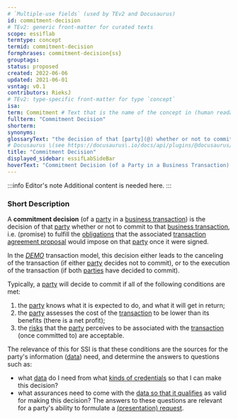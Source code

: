 ```yaml
---
# `Multiple-use fields` (used by TEv2 and Docusaurus)
id: commitment-decision
# TEv2: generic front-matter for curated texts
scope: essiflab
termtype: concept
termid: commitment-decision
formphrases: commitment-decision{ss}
grouptags:
status: proposed
created: 2022-06-06
updated: 2021-06-01
vsntag: v0.1
contributors: RieksJ
# TEv2: type-specific front-matter for type `concept`
isa:
term: Commitment # Text that is the name of the concept in (human readable) texts.
fullterm: "Commitment Decision"
shorterm:
synonyms:
glossaryText: "the decision of that [party](@) whether or not to commit to that [business transaction](@), i.e. (promise) to fulfill the [obligations](@) that the associated [transaction agreement proposal](@) would impose on that [party](@) once it were signed."
# Docusaurus \(see https://docusaurus\.io/docs/api/plugins/@docusaurus/plugin-content-docs#markdown-front-matter\):
title: "Commitment Decision"
displayed_sidebar: essifLabSideBar
hoverText: "Commitment Decision (of a Party in a Business Transaction): the decision of that Party whether or not to commit to that Business Transaction, i.e. (promise) to fulfill the Obligations that the associated Business Transaction Agreement Proposal would impose on that Party once it were signed."
---
```


:::info Editor's note
Additional content is needed here.
:::

### Short Description
A **commitment decision** (of a [party](@) in a [business transaction](@)) is the decision of that [party](@) whether or not to commit to that [business transaction](@), i.e. (promise) to fulfill the [obligations](@) that the associated [transaction agreement proposal](@) would impose on that [party](@) once it were signed.

In the [*DEMO*](https://en.wikipedia.org/wiki/Design_%26_Engineering_Methodology_for_Organizations) transaction model, this decision either leads to the canceling of the transaction (if either [party](@) decides not to commit), or to the execution of the transaction (if both [parties](@) have decided to commit).

Typically, a [party](@) will decide to commit if all of the following conditions are met:
1. the [party](@) knows what it is expected to do, and what it will get in return;
2. the [party](@) assesses the cost of the [transaction](@) to be lower than its benefits (there is a net profit);
3. the [risks](@) that the [party](@) perceives to be associated with the [transaction](@) (once committed to) are acceptable.

The relevance of this for SSI is that these conditions are the sources for the party's information ([data](@)) need, and determine the answers to questions such as:
- what [data](@) do I need from what [kinds of credentials](@) so that I can make this decision?
- what assurances need to come with the [data so that it qualifies](@) as valid for making this decision?
The answers to these questions are relevant for a party's ability to formulate a [(presentation) request](@).
